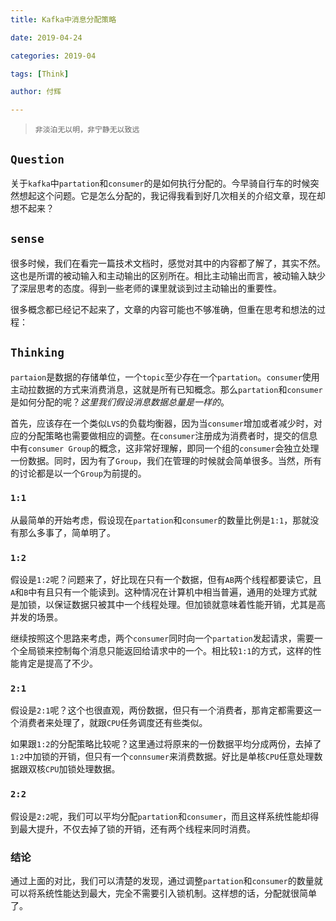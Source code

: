 ```yaml
---
title: Kafka中消息分配策略

date: 2019-04-24

categories: 2019-04

tags: [Think]

author: 付辉

---
```


> `非淡泊无以明，非宁静无以致远`

## `Question`

关于`kafka`中`partation`和`consumer`的是如何执行分配的。今早骑自行车的时候突然想起这个问题。它是怎么分配的，我记得我看到好几次相关的介绍文章，现在却想不起来？

## `sense`

很多时候，我们在看完一篇技术文档时，感觉对其中的内容都了解了，其实不然。这也是所谓的被动输入和主动输出的区别所在。相比主动输出而言，被动输入缺少了深层思考的态度。得到一些老师的课里就谈到过主动输出的重要性。

很多概念都已经记不起来了，文章的内容可能也不够准确，但重在思考和想法的过程：

## `Thinking`

`partaion`是数据的存储单位，一个`topic`至少存在一个`partation`。`consumer`使用主动拉数据的方式来消费消息，这就是所有已知概念。那么`partation`和`consumer`是如何分配的呢？*这里我们假设消息数据总量是一样的*。

首先，应该存在一个类似`LVS`的负载均衡器，因为当`consumer`增加或者减少时，对应的分配策略也需要做相应的调整。在`consumer`注册成为消费者时，提交的信息中有`consumer Group`的概念，这非常好理解，即同一个组的`consumer`会独立处理一份数据。同时，因为有了`Group`，我们在管理的时候就会简单很多。当然，所有的讨论都是以一个`Group`为前提的。

### `1:1`

从最简单的开始考虑，假设现在`partation`和`consumer`的数量比例是`1:1`，那就没有那么多事了，简单明了。

### `1:2`

假设是`1:2`呢？问题来了，好比现在只有一个数据，但有`AB`两个线程都要读它，且`A`和`B`中有且只有一个能读到。这种情况在计算机中相当普遍，通用的处理方式就是加锁，以保证数据只被其中一个线程处理。但加锁就意味着性能开销，尤其是高并发的场景。

继续按照这个思路来考虑，两个`consumer`同时向一个`partation`发起请求，需要一个全局锁来控制每个消息只能返回给请求中的一个。相比较`1:1`的方式，这样的性能肯定是提高了不少。

### `2:1`

假设是`2:1`呢？这个也很直观，两份数据，但只有一个消费者，那肯定都需要这一个消费者来处理了，就跟`CPU`任务调度还有些类似。

如果跟`1:2`的分配策略比较呢？这里通过将原来的一份数据平均分成两份，去掉了`1:2`中加锁的开销，但只有一个`connsumer`来消费数据。好比是单核`CPU`任意处理数据跟双核`CPU`加锁处理数据。

### `2:2`

假设是`2:2`呢，我们可以平均分配`partation`和`consumer`，而且这样系统性能却得到最大提升，不仅去掉了锁的开销，还有两个线程来同时消费。

### 结论

通过上面的对比，我们可以清楚的发现，通过调整`partation`和`consumer`的数量就可以将系统性能达到最大，完全不需要引入锁机制。这样想的话，分配就很简单了。



